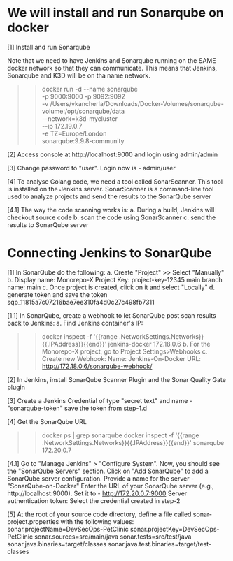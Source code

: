 We will install and run Sonarqube on docker
==========

[1] Install and run Sonarqube

Note that we need to have Jenkins and Sonarqube running on the SAME docker network so that they can communicate.
This means that Jenkins, Sonarqube and K3D will be on tha name network.

>> docker run -d --name sonarqube \
-p 9000:9000 -p 9092:9092 \
-v /Users/vkancherla/Downloads/Docker-Volumes/sonarqube-volume:/opt/sonarqube/data \
--network=k3d-mycluster \
--ip 172.19.0.7 \
-e TZ=Europe/London \
sonarqube:9.9.8-community


[2] Access console at http://localhost:9000 and login using admin/admin


[3] Change password to "user". Login now is - admin/user


[4] To analyse Golang code, we need a tool called SonarScanner. This tool is installed on the Jenkins server.
SonarScanner is a command-line tool used to analyze projects and send the results to the SonarQube server


[4.1] The way the code scanning works is:
a. During a build, Jenkins will checkout source code
b. scan the code using SonarScanner
c. send the results to SonarQube server


Connecting Jenkins to SonarQube
==============================

[1] In SonarQube do the following:
a. Create "Project" >>  Select "Manually"
b. Display name: Monorepo-X
   Project Key: project-key-12345
   main branch name: main
c. Once project is created, click on it and select "Locally"
d. generate token and save the token
 sqp_11815a7c07216bae7ee310fa4d0c27c498fb7311

 [1.1] In SonarQube, create a webhook to let SonarQube post scan results back to Jenkins:
 a. Find Jenkins container's IP:
 >> docker inspect -f '{{range .NetworkSettings.Networks}}{{.IPAddress}}{{end}}' jenkins-docker
 172.18.0.6
 b. For the Monorepo-X project, go to Project Settings>Webhooks
 c. Create new Webhook:
 Name: Jenkins-On-Docker
 URL: http://172.18.0.6/sonarqube-webhook/

[2] In Jenkins, install SonarQube Scanner Plugin and the Sonar Quality Gate plugin

[3] Create a Jenkins Credential of type "secret text" and name - "sonarqube-token" save the token from step-1.d

[4] Get the SonarQube URL
>> docker ps | grep sonarqube
>> docker inspect -f '{{range .NetworkSettings.Networks}}{{.IPAddress}}{{end}}' sonarqube
172.20.0.7

[4.1] Go to "Manage Jenkins" > "Configure System".
Now, you should see the "SonarQube Servers" section.
Click on "Add SonarQube" to add a SonarQube server configuration.
Provide a name for the server - "SonarQube-on-Docker"
Enter the URL of your SonarQube server (e.g., http://localhost:9000). Set it to - http://172.20.0.7:9000
Server authentication token: Select the credential created in step-2

[5] At the root of your source code directory, define a file called sonar-project.properties with the following values:
sonar.projectName=DevSecOps-PetClinic
sonar.projectKey=DevSecOps-PetClinic
sonar.sources=src/main/java
sonar.tests=src/test/java
sonar.java.binaries=target/classes
sonar.java.test.binaries=target/test-classes